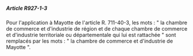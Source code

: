 ##### Article R927-1-3

Pour l'application à Mayotte de l'article R. 711-40-3, les mots : " la chambre de commerce et d'industrie de région et de chaque chambre de commerce et d'industrie territoriale ou départementale qui lui est rattachée " sont remplacés par les mots : " la chambre de commerce et d'industrie de Mayotte ".

